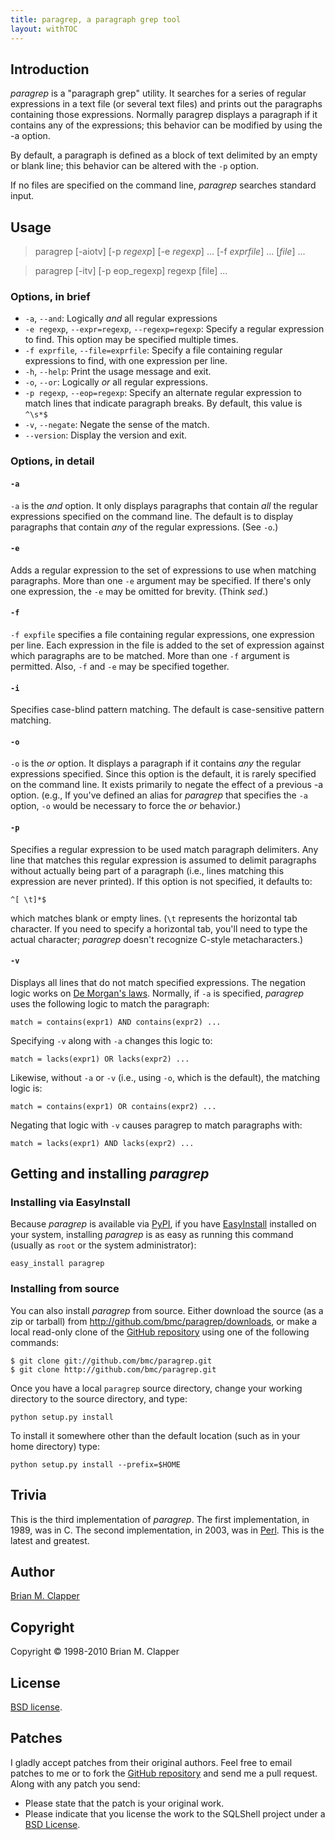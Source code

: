 ```yaml
---
title: paragrep, a paragraph grep tool
layout: withTOC
---
```


## Introduction

*paragrep* is a "paragraph grep" utility. It searches for a series of
regular expressions in a text file (or several text files) and prints out
the paragraphs containing those expressions. Normally paragrep displays a
paragraph if it contains any of the expressions; this behavior can be
modified by using the -a option.

By default, a paragraph is defined as a block of text delimited by an empty
or blank line; this behavior can be altered with the `-p` option.

If no files are specified on the command line, *paragrep* searches standard
input.

## Usage

> paragrep \[-aiotv\] \[-p *regexp*\] \[-e *regexp*\] ... \[-f *exprfile*\] ... \[*file*\] ...

> paragrep \[-itv\] \[-p eop_regexp\] regexp \[file\] ...

### Options, in brief

* `-a`, `--and`: Logically *and* all regular expressions
* `-e regexp`, `--expr=regexp`, `--regexp=regexp`: Specify a regular expression
  to find. This option may be specified multiple times.
* `-f exprfile`, `--file=exprfile`: Specify a file containing regular 
  expressions to find, with one expression per line.
* `-h`, `--help`: Print the usage message and exit.
* `-o`, `--or`: Logically *or* all regular expressions.
* `-p regexp`, `--eop=regexp`: Specify an alternate regular expression to
  match lines that indicate paragraph breaks. By default, this value is
  `^\s*$`
* `-v`, `--negate`: Negate the sense of the match.
* `--version`: Display the version and exit.

### Options, in detail

#### `-a`

`-a` is the *and* option. It only displays paragraphs that contain *all*
the regular expressions specified on the command line. The default is to
display paragraphs that contain *any* of the regular expressions. (See `-o`.)

#### `-e`

Adds a regular expression to the set of expressions to use when matching
paragraphs. More than one `-e` argument may be specified. If there's only
one expression, the `-e` may be omitted for brevity. (Think *sed*.)

#### `-f`

`-f expfile` specifies a file containing regular expressions, one
expression per line. Each expression in the file is added to the set of
expression against which paragraphs are to be matched. More than one `-f`
argument is permitted. Also, `-f` and `-e` may be specified together.

#### `-i`

Specifies case-blind pattern matching. The default is case-sensitive pattern
matching.

#### `-o`

`-o` is the *or* option. It displays a paragraph if it contains *any* the
regular expressions specified. Since this option is the default, it is
rarely specified on the command line. It exists primarily to negate the
effect of a previous -a option. (e.g., If you've defined an alias for
*paragrep* that specifies the `-a` option, `-o` would be necessary to force
the *or* behavior.)

#### `-p`

Specifies a regular expression to be used match paragraph delimiters. Any
line that matches this regular expression is assumed to delimit paragraphs
without actually being part of a paragraph (i.e., lines matching this
expression are never printed). If this option is not specified, it defaults
to:

    ^[ \t]*$

which matches blank or empty lines. (`\t` represents the horizontal tab
character. If you need to specify a horizontal tab, you'll need to type the
actual character; *paragrep* doesn't recognize C-style metacharacters.)

#### `-v`

Displays all lines that do not match specified expressions. The negation
logic works on [De Morgan's laws][]. Normally, if `-a` is specified,
*paragrep* uses the following logic to match the paragraph:

    match = contains(expr1) AND contains(expr2) ...

Specifying `-v` along with `-a` changes this logic to:

    match = lacks(expr1) OR lacks(expr2) ...

Likewise, without `-a` or `-v` (i.e., using `-o`, which is the default),
the matching logic is:

    match = contains(expr1) OR contains(expr2) ...

Negating that logic with `-v` causes paragrep to match paragraphs with:

    match = lacks(expr1) AND lacks(expr2) ...

## Getting and installing *paragrep*

### Installing via EasyInstall

Because *paragrep* is available via [PyPI][], if you have [EasyInstall][]
installed on your system, installing *paragrep* is as easy as running this
command (usually as `root` or the system administrator):

    easy_install paragrep

### Installing from source

You can also install *paragrep* from source. Either download the source (as
a zip or tarball) from <http://github.com/bmc/paragrep/downloads>, or make
a local read-only clone of the [GitHub repository][] using one of the
following commands:

    $ git clone git://github.com/bmc/paragrep.git
    $ git clone http://github.com/bmc/paragrep.git

Once you have a local `paragrep` source directory, change your working directory
to the source directory, and type:

    python setup.py install

To install it somewhere other than the default location (such as in your
home directory) type:

    python setup.py install --prefix=$HOME

## Trivia

This is the third implementation of *paragrep*. The first implementation, in
1989, was in C. The second implementation, in 2003, was in [Perl][]. This is
the latest and greatest.


## Author

[Brian M. Clapper][]

## Copyright

Copyright &copy; 1998-2010 Brian M. Clapper

## License

[BSD license][].

## Patches

I gladly accept patches from their original authors. Feel free to email
patches to me or to fork the [GitHub repository][] and send me a pull
request. Along with any patch you send:

* Please state that the patch is your original work.
* Please indicate that you license the work to the SQLShell project
  under a [BSD License][].


[BSD license]: license.html
[GitHub repository]: http://github.com/bmc/paragrep
[De Morgan's laws]: http://en.wikipedia.org/wiki/De_Morgan's_laws
[EasyInstall]: http://peak.telecommunity.com/DevCenter/EasyInstall
[PyPI]: http://pypi.python.org/pypi
[Perl]: http://www.perl.org/
[Brian M. Clapper]: mailto:bmc@clapper.org
